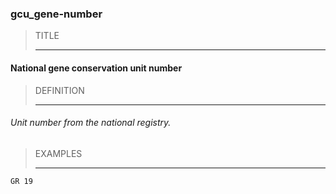 ### gcu_gene-number



> TITLE
> 
> ------

#### National gene conservation unit number



> DEFINITION
> 
> ------

###### Unit number from the national registry.



> EXAMPLES
> 
> ------

`GR 19`